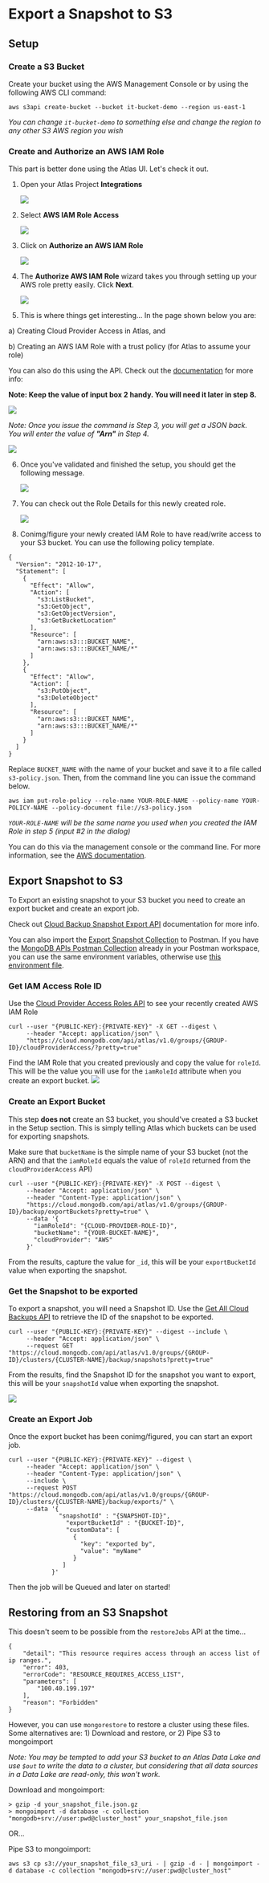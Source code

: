 # Export a Snapshot to S3
## Setup
### Create a S3 Bucket
Create your bucket using the AWS Management Console or by using the following AWS CLI command:

```
aws s3api create-bucket --bucket it-bucket-demo --region us-east-1
```

*You can change `it-bucket-demo` to something else and change the region to any other S3 AWS region you wish*
### Create and Authorize an AWS IAM Role

This part is better done using the Atlas UI. Let's check it out.

1. Open your Atlas Project **Integrations**

 	![](img/figure1.png)
 	
2. Select **AWS IAM Role Access**

 	![](img/figure2.png)
 	
3. Click on **Authorize an AWS IAM Role**

	![](img/figure3.png)
	
4. The **Authorize AWS IAM Role** wizard takes you through setting up your AWS role pretty easily. Click **Next**.

	![](img/figure4.png)
	
5. This is where things get interesting... In the page shown below you are: 

  a) Creating Cloud Provider Access in Atlas, and 
  
  b) Creating an AWS IAM Role with a trust policy (for Atlas to assume your role)
  
  You can also do this using the API. Check out the [documentation](https://docs.atlas.mongodb.com/security/set-up-unified-aws-access/) for more info: 

  **Note: Keep the value of input box 2 handy. You will need it later in step 8.**

![](img/figure5.png)

*Note: Once you issue the command is Step 3, you will get a JSON back. You will enter the value of **"Arn"** in Step 4.*

![](img/figure5e.png)

6. Once you've validated and finished the setup, you should get the following message.

	![](img/figure6.png)

7. You can check out the Role Details for this newly created role.

	![](img/figure7.png)

8. Conimg/figure your newly created IAM Role to have read/write access to your S3 bucket. You can use the following policy template.

```
{
  "Version": "2012-10-17",
  "Statement": [
    {
      "Effect": "Allow",
      "Action": [
        "s3:ListBucket",
        "s3:GetObject",
        "s3:GetObjectVersion",
        "s3:GetBucketLocation"
      ],
      "Resource": [
        "arn:aws:s3:::BUCKET_NAME",
        "arn:aws:s3:::BUCKET_NAME/*"
      ]
    },
    {
      "Effect": "Allow",
      "Action": [
        "s3:PutObject",
        "s3:DeleteObject"
      ],
      "Resource": [
        "arn:aws:s3:::BUCKET_NAME",
        "arn:aws:s3:::BUCKET_NAME/*"
      ]
    }
  ]
}
```

Replace `BUCKET_NAME` with the name of your bucket and save it to a file called `s3-policy.json`. Then, from the command line you can issue the command below.

```
aws iam put-role-policy --role-name YOUR-ROLE-NAME --policy-name YOUR-POLICY-NAME --policy-document file://s3-policy.json
```

_`YOUR-ROLE-NAME` will be the same name you used when you created the IAM Role in step 5 (input #2 in the dialog)_

You can do this via the management console or the command line. For more information, see the [AWS documentation](https://docs.aws.amazon.com/IAM/latest/UserGuide/access_policies_manage-attach-detach.html#add-policies-console). 

## Export Snapshot to S3

To Export an existing snapshot to your S3 bucket you need to create an export bucket and create an export job.

Check out [Cloud Backup Snapshot Export API](https://docs.atlas.mongodb.com/reference/api/cloud-backup/export/exports/) documentation for more info.

You can also import the [Export Snapshot Collection](export_to_s3_postman_collection.json) to Postman. If you have the [MongoDB APIs Postman Collection](https://www.postman.com/mongodb-devrel/workspace/mongodb-public/overview) already in your Postman workspace, you can use the same environment variables, otherwise use [this environment file](Atlas.postman_environment.json).

### Get IAM Access Role ID

Use the [Cloud Provider Access Roles API](https://docs.atlas.mongodb.com/reference/api/cloud-provider-access-get-roles/#example-request) to see your recently created AWS IAM Role

```
curl --user "{PUBLIC-KEY}:{PRIVATE-KEY}" -X GET --digest \
     --header "Accept: application/json" \
     "https://cloud.mongodb.com/api/atlas/v1.0/groups/{GROUP-ID}/cloudProviderAccess/?pretty=true"
```

Find the IAM Role that you created previously and copy the value for `roleId`. This will be the value you will use for the `iamRoleId` attribute when you create an export bucket.
	![](img/figure8.png)


### Create an Export Bucket

This step **does not** create an S3 bucket, you should've created a S3 bucket in the Setup section. This is simply telling Atlas which buckets can be used for exporting snapshots.

Make sure that `bucketName` is the simple name of your S3 bucket (not the ARN) and that the `iamRoleId` equals the value of `roleId` returned from the `cloudProviderAccess` API)

```
curl --user "{PUBLIC-KEY}:{PRIVATE-KEY}" -X POST --digest \
     --header "Accept: application/json" \
     --header "Content-Type: application/json" \
     "https://cloud.mongodb.com/api/atlas/v1.0/groups/{GROUP-ID}/backup/exportBuckets?pretty=true" \
     --data '{
       "iamRoleId": "{CLOUD-PROVIDER-ROLE-ID}",
       "bucketName": "{YOUR-BUCKET-NAME}",
       "cloudProvider": "AWS"
     }'
```

From the results, capture the value for `_id`, this will be your `exportBucketId` value when exporting the snapshot.

### Get the Snapshot to be exported

To export a snapshot, you will need a Snapshot ID. Use the [Get All Cloud Backups API](https://docs.atlas.mongodb.com/reference/api/cloud-backup/backup/get-all-backups/#example-request) to retrieve the ID of the snapshot to be exported.

```
curl --user "{PUBLIC-KEY}:{PRIVATE-KEY}" --digest --include \
     --header "Accept: application/json" \
     --request GET "https://cloud.mongodb.com/api/atlas/v1.0/groups/{GROUP-ID}/clusters/{CLUSTER-NAME}/backup/snapshots?pretty=true"
```

From the results, find the Snapshot ID for the snapshot you want to export, this will be your `snapshotId` value when exporting the snapshot.


![](img/figure9.png)


### Create an Export Job

Once the export bucket has been conimg/figured, you can start an export job. 

```
curl --user "{PUBLIC-KEY}:{PRIVATE-KEY}" --digest \
     --header "Accept: application/json" \
     --header "Content-Type: application/json" \
     --include \
     --request POST "https://cloud.mongodb.com/api/atlas/v1.0/groups/{GROUP-ID}/clusters/{CLUSTER-NAME}/backup/exports/" \
     --data '{
              "snapshotId" : "{SNAPSHOT-ID}",
                "exportBucketId" : "{BUCKET-ID}",
                "customData": [
                  {
                    "key": "exported by",
                    "value": "myName"
                  }
               ]
            }'
```

Then the job will be Queued and later on started! 

## Restoring from an S3 Snapshot

This doesn't seem to be possible from the `restoreJobs` API at the time...

```
{
    "detail": "This resource requires access through an access list of ip ranges.",
    "error": 403,
    "errorCode": "RESOURCE_REQUIRES_ACCESS_LIST",
    "parameters": [
        "100.40.199.197"
    ],
    "reason": "Forbidden"
}
```

However, you can use `mongorestore` to restore a cluster using these files. Some alternatives are: 1) Download and restore, or 2) Pipe S3 to mongoimport

*Note: You may be tempted to add your S3 bucket to an Atlas Data Lake and use `$out` to write the data to a cluster, but considering that all data sources in a Data Lake are read-only, this won't work.*

Download and mongoimport:

```
> gzip -d your_snapshot_file.json.gz
> mongoimport -d database -c collection "mongodb+srv://user:pwd@cluster_host" your_snapshot_file.json
```
OR...

Pipe S3 to mongoimport:

```
aws s3 cp s3://your_snapshot_file_s3_uri - | gzip -d - | mongoimport -d database -c collection "mongodb+srv://user:pwd@cluster_host"
```
